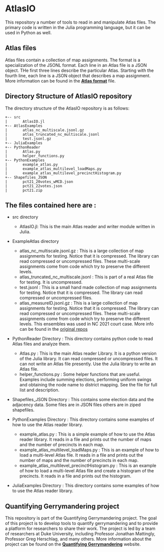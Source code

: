 # AtlasIO

This repository a number of tools to read in and manipulate Atlas files. The primary code is written in the Julia programming language, but it can be used in Python as well.

## Atlas files
    
Atlas files contain a collection of map assignments. The format is a specialization of the JSONL format. Each line in an Atlas file is a JSON object. THe first three lines describe the particular Atlas. Starting with the fourth line, each line is a JSON object that describes a map assignment. More information can be found in the [**Atlas format**](atlas_format.md) file.  

## Directory Structure of AtlasIO repository
The directory structure of the AtlasIO repository is as follows:

```
+-- src
|       AtlasIO.jl
+-- AtlasExamples
|       atlas_nc_multiscale.jsonl.gz
|       atlas_truncated_nc_multiscale.jsonl
|       test.jsonl.gz
+-- JuliaExamples
+-- PythonReader
|       Atlas.py
|       helper_functions.py
+-- PythonExamples
|       example_atlas.py
|       example_atlas_multilevel_loadMaps.py
|       example_atlas_multilevel_precinctHistogram.py
+-- Shapefiles_JSON
|       pct21_20votes_wMCD.json
|       pct21_22votes.json
|       pct21.zip    
```
## The files contained here are : 
* src directory
    - AtlasIO.jl:
        This is the main Atlas reader and writer module written in Julia. 
* ExampleAtlas directory
    - atlas_nc_multiscale.jsonl.gz :
        This is a large collection of map assignments for testing. Notice that it is compressed. The library can read compressed or uncompressed files. These multi-scale assignments come from code which try to preserve the different levels.
    - atlas_truncated_nc_multiscale.jsonl :
        This is part of a real Atlas file for testing. It is uncompressed. 
    - test.jsonl :
        This is a small hand made collection of map assignments for testing. Notice that it is compressed. The library can read compressed or uncompressed files.
    - atlas_measureID.jsonl.gz :
        This is a large collection of map assignments for testing. Notice that it is compressed. The library can read compressed or uncompressed files. These multi-scale assignments come from code which try to preserve the different levels. This ensembles was used in NC 2021 court case. More info can be found in the [original repos](https://git.math.duke.edu/gitlab/gjh/ncanalysis2020/-/tree/main/ensembles/congressional)   
* PythonReader Directory : This directory contains python code to read Atlas files and analyze them.
    - Atlas.py :
        This is the main Atlas reader Library. It is a python version of the Julia library. It can read compressed or uncompressed files. It can not write an Atlas file presently. Use the Julia library to write an Atlas file.
    - helper_functions.py :
        Some helper functions that are useful. Examples include summing elections, performing uniform swings and obtaining the node name to district mapping. See the file for full list and description.

* Shapefiles_JSON Directory : 
    This contains some election data and the adjacency data. Some files are in JSON files others are in ziped shapefiles.

* PythonExamples Directory : 
    This directory contains some examples of how to use the Atlas reader library. 
    - example_atlas.py :
        This is a simple example of how to use the Atlas reader library. It reads in a file and prints out the number of maps and the number of precincts in each map.
    - example_atlas_multilevel_loadMaps.py :
        This is an example of how to load a multi-level Atlas file. It reads in a file and prints out the number of maps and the number of precincts in each map.
    - example_atlas_multilevel_precinctHistogram.py :
        This is an example of how to load a multi-level Atlas file and create a histogram of the precincts. It reads in a file and prints out the histogram.

* JuliaExamples Directory :
    This directory contains some examples of how to use the Atlas reader library. 
    
## Quantifying Gerrymandering project
This repository is part of the Quantifying Gerrymandering project. The goal of this project is to develop tools to quantify gerrymandering and to provide a platform for researchers to share their work. The project is led by a team of researchers at Duke University, including Professor Jonathan Mattingly, Professor Greg Herschlag, and many others. More information about the project can be found on the [**Quantifying Gerrymandering**](https://sites.duke.edu/quantifyinggerrymandering/) website.